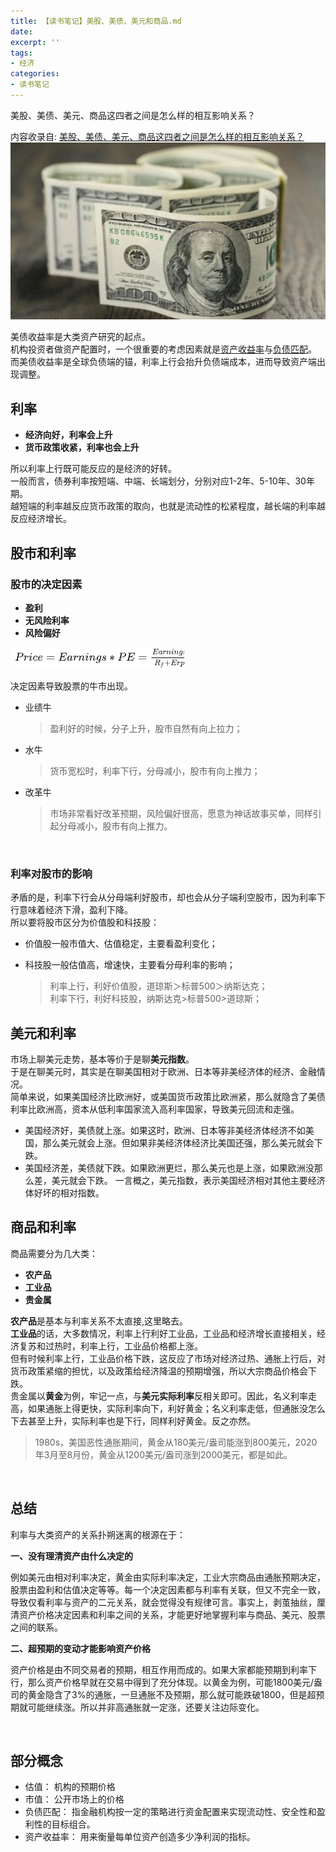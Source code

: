 ```yaml
---
title: 【读书笔记】美股、美债、美元和商品.md
date:
excerpt: ''
tags:
- 经济
categories:
- 读书笔记
---
```


美股、美债、美元、商品这四者之间是怎么样的相互影响关系？  

<!--more-->
内容收录自: [美股、美债、美元、商品这四者之间是怎么样的相互影响关系？](https://www.zhihu.com/question/26163000)  
![美债](../images/美债2.jpeg)  

美债收益率是大类资产研究的起点。  
机构投资者做资产配置时，一个很重要的考虑因素就是[资产收益率](https://baike.baidu.com/item/%E8%B5%84%E4%BA%A7%E6%94%B6%E7%9B%8A%E7%8E%87?fromModule=lemma_search-box)与[负债匹配](https://wiki.mbalib.com/wiki/%E8%B5%84%E4%BA%A7%E8%B4%9F%E5%80%BA%E7%AE%A1%E7%90%86)。
而美债收益率是全球负债端的锚，利率上行会抬升负债端成本，进而导致资产端出现调整。  

## 利率
- **经济向好，利率会上升**
- **货币政策收紧，利率也会上升**
  
所以利率上行既可能反应的是经济的好转。  
一般而言，债券利率按短端、中端、长端划分，分别对应1-2年、5-10年、30年期。  
越短端的利率越反应货币政策的取向，也就是流动性的松紧程度，越长端的利率越反应经济增长。  

## 股市和利率
### 股市的决定因素  
- **盈利**
- **无风险利率**
- **风险偏好**

![美债1](../images/美债1.png)
  
决定因素导致股票的牛市出现。  
- 业绩牛
    > 盈利好的时候，分子上升，股市自然有向上拉力；
- 水牛
    > 货币宽松时，利率下行，分母减小，股市有向上推力；
- 改革牛
    > 市场非常看好改革预期，风险偏好很高，愿意为神话故事买单，同样引起分母减小，股市有向上推力。  

<br/>

### 利率对股市的影响
矛盾的是，利率下行会从分母端利好股市，却也会从分子端利空股市，因为利率下行意味着经济下滑，盈利下降。  
所以要将股市区分为价值股和科技股：  
- 价值股一般市值大、估值稳定，主要看盈利变化；

- 科技股一般估值高，增速快，主要看分母利率的影响；
    > 利率上行，利好价值股，道琼斯＞标普500＞纳斯达克；  
    > 利率下行，利好科技股，纳斯达克>标普500>道琼斯；  

## 美元和利率
市场上聊美元走势，基本等价于是聊**美元指数**。  
于是在聊美元时，其实是在聊美国相对于欧洲、日本等非美经济体的经济、金融情况。  
简单来说，如果美国经济比欧洲好，或美国货币政策比欧洲紧，那么就隐含了美债利率比欧洲高，资本从低利率国家流入高利率国家，导致美元回流和走强。  
- 美国经济好，美债就上涨。如果这时，欧洲、日本等非美经济体经济不如美国，那么美元就会上涨。但如果非美经济体经济比美国还强，那么美元就会下跌。
- 美国经济差，美债就下跌。如果欧洲更烂，那么美元也是上涨，如果欧洲没那么差，美元就会下跌。
一言概之，美元指数，表示美国经济相对其他主要经济体好坏的相对指数。  

## 商品和利率
商品需要分为几大类：  
- **农产品**
- **工业品**
- **贵金属**

**农产品**是基本与利率关系不太直接,这里略去。  
**工业品**的话，大多数情况，利率上行利好工业品，工业品和经济增长直接相关，经济复苏和过热时，利率上行，工业品价格都上涨。  
但有时候利率上行，工业品价格下跌，这反应了市场对经济过热、通胀上行后，对货币政策紧缩的担忧，以及政策给经济降温的预期增强，所以大宗商品价格会下跌。  
贵金属以**黄金**为例，牢记一点，与**美元实际利率**反相关即可。因此，名义利率走高，如果通胀上得更快，实际利率向下，利好黄金；名义利率走低，但通胀没怎么下去甚至上升，实际利率也是下行，同样利好黄金。反之亦然。  
> 1980s，美国恶性通胀期间，黄金从180美元/盎司能涨到800美元，2020年3月至8月份，黄金从1200美元/盎司涨到2000美元，都是如此。  

<br/>

## 总结
利率与大类资产的关系扑朔迷离的根源在于：  

**一、没有理清资产由什么决定的**  

例如美元由相对利率决定，黄金由实际利率决定，工业大宗商品由通胀预期决定，股票由盈利和估值决定等等。每一个决定因素都与利率有关联，但又不完全一致，导致仅看利率与资产的二元关系，就会觉得没有规律可言。事实上，剥茧抽丝，厘清资产价格决定因素和利率之间的关系，才能更好地掌握利率与商品、美元、股票之间的联系。  

**二、超预期的变动才能影响资产价格**  

资产价格是由不同交易者的预期，相互作用而成的。如果大家都能预期到利率下行，那么资产价格早就在交易中得到了充分体现。以黄金为例，可能1800美元/盎司的黄金隐含了3%的通胀，一旦通胀不及预期，那么就可能跌破1800，但是超预期就可能继续涨。所以并非高通胀就一定涨，还要关注边际变化。  

<br/>

## 部分概念
- 估值： 机构的预期价格  
- 市值： 公开市场上的价格  
- 负债匹配： 指金融机构按一定的策略进行资金配置来实现流动性、安全性和盈利性的目标组合。  
- 资产收益率： 用来衡量每单位资产创造多少净利润的指标。